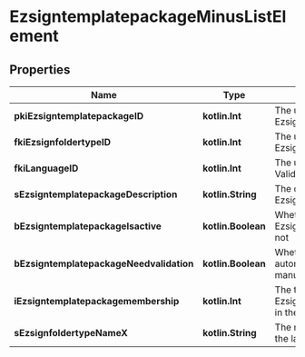 
# EzsigntemplatepackageMinusListElement

## Properties
Name | Type | Description | Notes
------------ | ------------- | ------------- | -------------
**pkiEzsigntemplatepackageID** | **kotlin.Int** | The unique ID of the Ezsigntemplatepackage | 
**fkiEzsignfoldertypeID** | **kotlin.Int** | The unique ID of the Ezsignfoldertype. | 
**fkiLanguageID** | **kotlin.Int** | The unique ID of the Language.  Valid values:  |Value|Description| |-|-| |1|French| |2|English| | 
**sEzsigntemplatepackageDescription** | **kotlin.String** | The description of the Ezsigntemplatepackage | 
**bEzsigntemplatepackageIsactive** | **kotlin.Boolean** | Whether the Ezsigntemplatepackage is active or not | 
**bEzsigntemplatepackageNeedvalidation** | **kotlin.Boolean** | Whether the Ezsignbulksend was automatically modified and needs a manual validation | 
**iEzsigntemplatepackagemembership** | **kotlin.Int** | The total number of Ezsigntemplatepackagemembership in the Ezsigntemplatepackage | 
**sEzsignfoldertypeNameX** | **kotlin.String** | The name of the Ezsignfoldertype in the language of the requester | 



